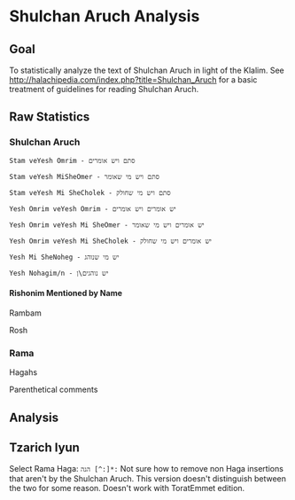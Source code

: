 # Shulchan Aruch Analysis

## Goal
To statistically analyze the text of Shulchan Aruch in light of the Klalim. See http://halachipedia.com/index.php?title=Shulchan_Aruch for a basic treatment of guidelines for reading Shulchan Aruch.
## Raw Statistics
### Shulchan Aruch

    Stam veYesh Omrim - סתם ויש אומרים

    Stam veYesh MiSheOmer - סתם ויש מי שאומר

    Stam veYesh Mi SheCholek - סתם ויש מי שחולק

    Yesh Omrim veYesh Omrim - יש אומרים ויש אומרים

    Yesh Omrim veYesh Mi SheOmer - יש אומרים ויש מי שאומר

    Yesh Omrim veYesh Mi SheCholek - יש אומרים ויש מי שחולק

    Yesh Mi SheNoheg - יש מי שנוהג

    Yesh Nohagim/n - יש נוהגים\ן

#### Rishonim Mentioned by Name
Rambam

Rosh
### Rama
Hagahs

Parenthetical comments

## Analysis

## Tzarich Iyun
Select Rama Haga: ```הגה [^:]*:``` Not sure how to remove non Haga insertions that aren't by the Shulchan Aruch. This version doesn't distinguish between the two for some reason. Doesn't work with ToratEmmet edition.